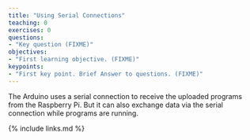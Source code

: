 ```yaml
---
title: "Using Serial Connections"
teaching: 0
exercises: 0
questions:
- "Key question (FIXME)"
objectives:
- "First learning objective. (FIXME)"
keypoints:
- "First key point. Brief Answer to questions. (FIXME)"
---
```


The Arduino uses a serial connection to receive the uploaded programs from the Raspberry Pi. But it can also exchange data via the serial connection while programs are running.




{% include links.md %}
